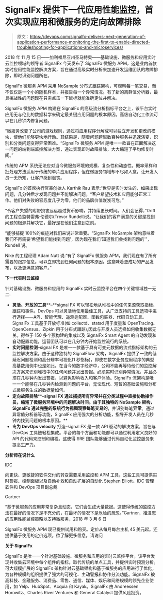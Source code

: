 # SignalFx 提供下一代应用性能监控，首次实现应用和微服务的定向故障排除

> 原文：<https://devops.com/signalfx-delivers-next-generation-of-application-performance-monitoring-the-first-to-enable-directed-troubleshooting-for-applications-and-microservices/>

2018 年 11 月 15 日——加利福尼亚州圣马特奥——基础设施、微服务和应用实时云监控领域的领导者 SignalFx 今天发布了 SignalFx 微服务 APM，这是业内首款实时应用性能监控解决方案，旨在通过高级实时分析来加速开发运维团队的故障排除，即时识别问题所在。

SignalFx 微服务 APM 采用 NoSample 分布式跟踪架构，可观察每一笔交易，而不仅仅是一个小的随机样本，并报告每一个异常情况。有了新的离群值分析器，最具挑战性的问题现在只需点击一下鼠标就能准确定位并解决。

SignalFx 微服务 APM 构建在 SignalFx 的高级流分析指标平台之上，该平台实时应用无与伦比的数据科学来确定最关键应用问题的根本原因。高级自动化工作流可以在几秒钟内修复问题。

“微服务改变了公司的游戏规则，通过将应用程序分解成可以独立开发和更改的模块，使他们能够更快地行动。其结果是，随着问题跨越数百种服务并迅速演变，识别和分类问题变得异常困难。“SignalFx 微服务 APM 是唯一一款旨在正面解决这一问题的端到端监控解决方案，通过实现即时故障排除，大大缩短了平均修复时间。”

传统的 APM 系统无法应对当今微服务环境的规模、复杂性和动态性。概率采样和批处理方法适用于传统的单片应用程序，但在微服务领域却不尽如人意，让开发人员一无所知，让客户感到沮丧。

SignalFx 的首席执行官兼创始人 Karthik Rau 表示:“世界是实时发生的，如果出现问题，几分钟后才发现问题并不能解决问题。“客户希望技术和应用能够正常工作。他们对失败的容忍度几乎为零，他们的品牌价值岌岌可危。”

“令客户失望的附带损害远远超过货币影响，并持续更长时间。人们会记得，”Drift 的工程总监特雷弗·伦德尔(Trevor Rundell)说。“让我们的客户满意的关键是找到问题的根源并解决它，最好是在他们注意到之前。

“能够捕捉 100%的痕迹对我们来说非常重要。“SignalFx NoSample 架构意味着我们不再需要‘希望我们能找到问题’，因为现在我们‘知道我们会找到问题的’”，Rundell 说。

Nike 的工程经理 Adam Nutt 说:“有了 SignalFx 微服务 APM，我们现在有了所有需要的跟踪信息，可以立即找到任何问题的根本原因。这意味着更成功的产品发布，以及更满意的客户。”

**下一代实时云监控**

针对基础设施、微服务和应用的 SignalFx 实时云监控平台在四个关键领域独一无二:

*   **灵活、开放的工具****–**signal FX 可以轻松地从堆栈中的任何来源获取指标、跟踪和事件。DevOps 可以灵活地使用最佳工具，从广泛支持的工具选项中进行选择——API、智能代理、遥测适配器、函数包装器、代码自动工具。SignalFx 工具基于开放标准(如 collectd、statsd 用于度量和 OpenTracing、OpenCensus、Zipkin 用于分布式跟踪),因此与开发人员选择如何收集数据无关。得益于 150 多个预构建的集成以及 SignalFx Smart Agent 的自动发现和自动配置功能，运营团队可以在几分钟内开始监控流行的系统。
*   **实时问题检测**–signal FX 是唯一一款基于具有可变元数据的流式指标架构的云监控解决方案。由于这种独特的 SignalFlow 架构，SignalFx 提供了一致的低延迟问题检测和高分辨率可视化(1 秒指标)，即使在数字业务应用程序的典型高基数用例中也是如此。在当今的数字经济中，公司不能再等待他们的监控解决方案来识别堆栈中的任何问题并发出警报。必须实时识别异常情况，并且必须在几秒钟内发出警报，以避免影响收入和客户体验。SignalFx 流架构是唯一一个能够在几秒钟内检测到问题的平台，无论现代、短暂的基础设施和分布式微服务生成的数据量如何。
*   **定向故障排除****–**signal FX 通过捕捉所有异常并在分类过程中直接协助操作员，缩短了微服务环境中的问题解决时间。由于其独特的 NoSample 架构，SignalFx 通过完整的系统行为视图观察每笔交易的**，并识别每笔**异常**。通过异常值分析器等功能，SignalFx 应用强大的分析功能，指导开发人员在几秒钟内找到问题的根本原因。**
*   **专为 DevOps velocity** 打造–signal FX 是一款 API 驱动的解决方案，旨在与 DevOps 工具链轻松集成。平台的每个方面和功能都可以通过利用定义良好的 API 的代码来控制和编程。这使得 SRE 团队能够通过代码自动化监控服务来提高生产力。

**分析师在说什么**

IDC

向更快、更敏捷的软件交付的转变需要采用监控和 APM 工具，这些工具可提供实时警报、控制面板以及自动补救和自动扩展的自动化 Stephen Elliott，IDC 管理软件和 DevOps 项目副总裁

Gartner

“基于微服务的应用非常复杂且动态，它们会生成大量数据。这使得传统的监控方法在最好的情况下是不充分的，在最坏的情况下是危险的疏忽。”Gartner，推进您的应用性能监控策略以支持微服务，2018 年 3 月 6 日

SignalFx 微服务 APM 现已提供试用和购买。定价从每月每台主机 45 美元起。还提供基于使用的定价选项。欲了解更多信息，请访问

**关于 SignalFx**

SignalFx 是唯一一个针对基础设施、微服务和应用的实时云监控平台。该平台发现并收集云环境中每个组件的指标，取代传统的单点工具，并提供实时预测分析。可大规模扩展的 SignalFx 架构针对云基础架构和基于微服务的应用进行了优化，为各种规模的组织提供了强大的可视化、主动警报和协作分流功能。SignalFx 被高科技、金融服务、消费品、零售、通信、媒体、娱乐和网络规模的领先企业使用，如 Yelp、HubSpot、Acquia 和 Kayak。SignalFx 由 Andreessen Horowitz、Charles River Ventures 和 General Catalyst 提供风险投资。
